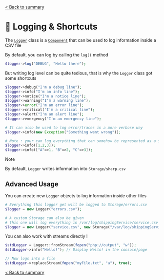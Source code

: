 [< Back to summary](../README.md)

# 📃 Logging & Shortcuts

The [`Logger`](../../Classes/Core/Logger.php) class is a [`Component`](./components.md) that can be used to log information inside a CSV file

By default, you can log by calling the `log()` method

```php
$logger->log("DEBUG", "Hello there");
```

But writing log level can be quite tedious, that is why the `Logger` class got some shortcuts
```php
$logger->debug("I'm a debug line");
$logger->info("I'm an info line");
$logger->notice("I'm a notice line");
$logger->warning("I'm a warning line");
$logger->error("I'm an error line");
$logger->critical("I'm a critical line");
$logger->alert("I'm an alert line");
$logger->emergency("I'm an emergency line");

# It can also be used to log error/traces in a more verbose way
$logger->info(new Exception("Something went wrong"));

# Note : your can log everything that can somehow be represented as a string
$logger->info([1,2,3]);
$logger->info(["A"=>1, "B"=>2, "C"=>3]);
```

> [!NOTE]
> By default, `Logger` writes information into `Storage/sharp.csv`

## Advanced Usage

You can create new `Logger` objects to log information inside other files

```php
# Everything this logger get will be logged to Storage/errors.csv
$logger = new Logger("errors.csv");

# A custom Storage can also be given
# this one will log everything in /var/log/shippingService/service.csv
$logger = new Logger("service.csv", new Storage("/var/log/shippingService"))
```

You can also work with streams directly !

```php
$stdLogger = Logger::fromStream(fopen("php://output", "w"));
$stdLogger->info("Hello!"); // Display Hello! in the console/page

// Now logs into a file
$stdLogger->replaceStream(fopen("myFile.txt", "a"), true);
```

[< Back to summary](../README.md)